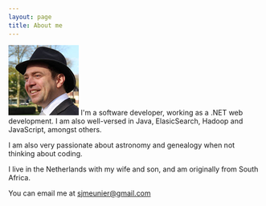 ```yaml
---
layout: page
title: About me 
---
```


![profile](/assets/images/profile.png)
I'm a software developer, working as a .NET web development. I am also well-versed in Java, ElasicSearch, Hadoop and JavaScript, amongst others. 

I am also very passionate about astronomy and genealogy when not thinking about coding. 

I live in the Netherlands with my wife and son, and am originally from South Africa.

You can email me at sjmeunier@gmail.com